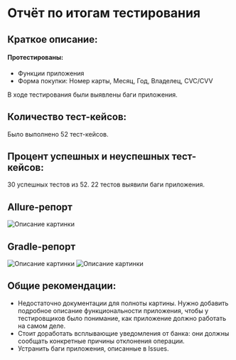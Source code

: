 # Отчёт по итогам тестирования

## Краткое описание:
#### Протестированы: 
* Функции приложения
* Форма покупки: Номер карты, Месяц, Год, Владелец, CVC/CVV

В ходе тестирования были выявлены баги приложения.

## Количество тест-кейсов:
Было выполнено 52 тест-кейсов.

## Процент успешных и неуспешных тест-кейсов:
30 успешных тестов из 52. 22 тестов выявили баги приложения.

## Allure-репорт
![Описание картинки](https://github.com/MarinaIurchenko/ProjectDiplom/assets/127327038/59102ba5-8e91-4206-9082-dd2c99de44bc)



## Gradle-репорт
![Описание картинки](https://github.com/MarinaIurchenko/ProjectDiplom/assets/127327038/cd21f8fd-2cc8-4047-bdac-63001e6c09c9)
![Описание картинки](https://github.com/MarinaIurchenko/ProjectDiplom/assets/127327038/dab7018a-dd74-478f-9644-2da0aa810677)


## Общие рекомендации:
* Недостаточно документации для полноты картины. Нужно добавить подробное описание функциональности приложения, чтобы у тестировщиков было понимание, как приложение должно работать на самом деле.
* Стоит доработать всплывающие уведомления от банка: они должны сообщать конкретные причины отклонения операции.
* Устранить баги приложения, описанные в Issues.
